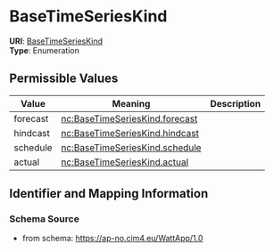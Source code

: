 # BaseTimeSeriesKind



**URI**: [BaseTimeSeriesKind](BaseTimeSeriesKind)<br />
**Type**: Enumeration

## Permissible Values

| Value | Meaning | Description |
| --- | --- | --- |
| forecast | [nc:BaseTimeSeriesKind.forecast](http://entsoe.eu/ns/nc#BaseTimeSeriesKind.forecast) |  |
| hindcast | [nc:BaseTimeSeriesKind.hindcast](http://entsoe.eu/ns/nc#BaseTimeSeriesKind.hindcast) |  |
| schedule | [nc:BaseTimeSeriesKind.schedule](http://entsoe.eu/ns/nc#BaseTimeSeriesKind.schedule) |  |
| actual | [nc:BaseTimeSeriesKind.actual](http://entsoe.eu/ns/nc#BaseTimeSeriesKind.actual) |  |








## Identifier and Mapping Information







### Schema Source


* from schema: https://ap-no.cim4.eu/WattApp/1.0





